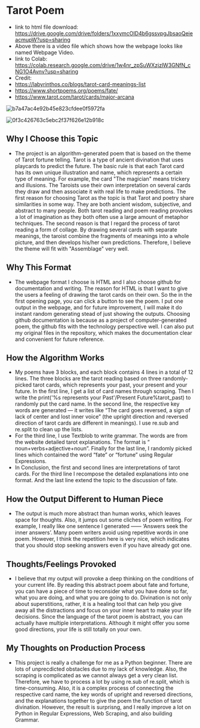 # Tarot Poem

- link to html file download: https://drive.google.com/drive/folders/1xxymcOID4b6gssvpgJbsaoQeieacmupW?usp=sharing
- Above there is a video file which shows how the webpage looks like named Webpage Video.
- link to Colab: https://colab.research.google.com/drive/1w4nr_zpSuWXzjzlW3GNfN_cNG1O4Avnv?usp=sharing
- Credit:
- https://labyrinthos.co/blogs/tarot-card-meanings-list
- https://www.shortpoems.org/poems/fate/
- https://www.tarot.com/tarot/cards/major-arcana

![b7a47ac4e92b45e823cfdee0f5972fa](https://user-images.githubusercontent.com/58541110/152698942-65359db0-6d20-4a89-89d7-f916a6d877ee.png)

![0f3c426763c5ebc2f37f626e12b918c](https://user-images.githubusercontent.com/58541110/152698945-33c7b35a-c81c-402f-8b31-9a9670482688.png)

## Why I Choose this Topic

- The project <Tarot Poem> is an algorithm-generated poem that is based on the theme of Tarot fortune telling. Tarot is a type of ancient divination that uses playcards to predict the future. The basic rule is that each Tarot card has its own unique illustration and name, which represents a certain type of meaning. For example, the card "The magician" means trickery and illusions. The Taroists use their own interpretation on several cards they draw and then associate it with real life to make predictions.  The first reason for choosing Tarot as the topic is that Tarot and poetry share similarities in some way. They are both ancient wisdom, subjective, and abstract to many people. Both tarot reading and poem reading provokes a lot of imagination as they both often use a large amount of metaphor techniques. The second reason is that I regard the process of tarot reading a form of collage. By drawing several cards with separate meanings, the taroist combine the fragments of meanings into a whole picture, and then develops his/her own predictions. Therefore, I believe the theme will fit with "Assemblage" very well.

## Why This Format
- The webpage format I choose is HTML and I also choose github for documentation and writing. The reason for HTML is that I want to give the users a feeling of drawing the tarot cards on their own. So the in the first opening page, you can click a button to see the poem. I put one output in the webpage, and for future improvement, I will make it do instant random generating stead of just showing the outputs. Choosing github documentation is because as a project of computer-generated poem, the github fits with the technology perspective well. I can also put my original files in the repository, which makes the documentation clear and convenient for future reference.   
  
## How the Algorithm Works
  
- My poems have 3 blocks, and each block contains 4 lines in a total of 12 lines. The three blocks are the tarot reading based on three randomly-picked tarot cards, which represents your past, your present and your future. In the first line, I get a list of card names through scraping. Then I write the print('%s represents your Past'/Present Future%tarot_past) to randomly put the card name. In the second line, the respective key words are generated — it writes like “The card goes reversed, a sign of lack of center and lost inner voice” (the upright direction and reversed direction of tarot cards are different in meanings). I use re.sub and re.split to clean up the lists. 
- For the third line, I use Textblob to write grammar. The words are from the website detailed tarot explanations. The format is “ noun+verbs+adjective+noun”. Finally for the last line, I randomly picked lines which contained the word “fate” or “fortune” using Regular Expressions. 
- In Conclusion, the first and second lines are interpretations of tarot cards. For the third line I recompose the detailed explanations into one format. And the last line extend the topic to the discussion of fate. 

## How the Output Different to Human Piece
- The output is much more abstract than human works, which leaves space for thoughts. Also, it jumps out some cliches of poem writing. For example, I really like one sentence I generated —— ‘Answers seek the inner answers’. Many poem writers avoid using repetitive words in one poem. However, I think the repetition here is very nice, which indicates that you should stop seeking answers even if you have already got one. 
  
## Thoughts/Feelings Provoked
- I believe that my output will provoke a deep thinking on the conditions of your current life. By reading this abstract poem about fate and fortune, you can have a piece of time to reconsider what you have done so far, what you are doing, and what you are going to do. Divination is not only about superstitions, rather, it is a healing tool that can help you give away all the distractions and focus on your inner heart to make your life decisions. Since the language of the tarot poem is abstract, you can actually have multiple interpretations. Although it might offer you some good directions, your life is still totally on your own.
  
## My Thoughts on Production Process
 - This project is really a challenge for me as a Python beginner. There are lots of unprecdicted obstacles due to my lack of knowledge. Also, the scraping is complicated as we cannot always get a very clean list. Therefore, we have to process a lot by using re.sub of re.split, which is time-consuming. Also, it is a complex process of connecting the respective card name, the key words of upright and reversed directions, and the explanations together to give the poem the function of tarot divination. However, the result is surprisng, and I really improve a lot on Python in Regular Expressions, Web Scraping, and also building Grammar. 

